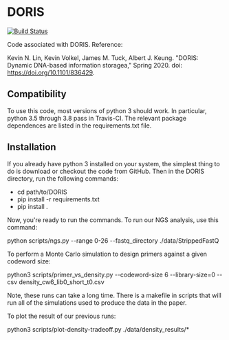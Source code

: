 # DORIS
[![Build Status](https://travis-ci.com/jamesmtuck/DORIS.svg?token=rCvdBqMzwWyNvxxUUbSh&branch=master)](https://travis-ci.com/jamesmtuck/DORIS)

Code associated with DORIS. Reference: 

Kevin N. Lin, Kevin Volkel, James M. Tuck, Albert J. Keung. "DORIS: Dynamic DNA-based information storagea," Spring 2020. doi: https://doi.org/10.1101/836429.

## Compatibility

To use this code, most versions of python 3 should work. In particular, python 3.5 through 3.8 pass in Travis-CI. The relevant package dependences are listed in the requirements.txt file. 

## Installation 

If you already have python 3 installed on your system, the simplest thing to do is download or checkout the code from GitHub.  Then in the DORIS directory, run the following commands:

+ cd path/to/DORIS
+ pip install -r requirements.txt
+ pip install .

Now, you're ready to run the commands. To run our NGS analysis, use this command:

python scripts/ngs.py --range 0-26 --fastq_directory ./data/StrippedFastQ

To perform a Monte Carlo simulation to design primers against a given codeword size:

python3 scripts/primer_vs_density.py --codeword-size 6 --library-size=0 --csv density_cw6_lib0_short_t0.csv

Note, these runs can take a long time.  There is a makefile in scripts that will run all of the simulations used to produce the data in the paper.

To plot the result of our previous runs:

python3 scripts/plot-density-tradeoff.py ./data/density_results/*
